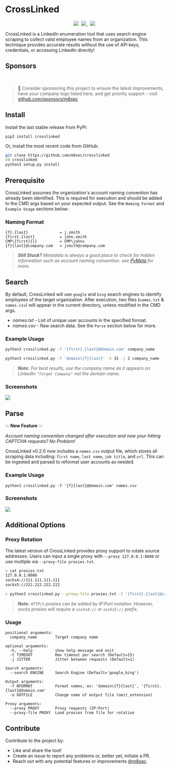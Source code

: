 # CrossLinked
<p align="center">
    <img src="https://img.shields.io/badge/License-GPL%20v3.0-green"/>&nbsp;
    <a href="https://www.twitter.com/m8sec">
        <img src="https://img.shields.io/badge/Twitter-@m8sec-gray?logo=twitter"/>
    </a>&nbsp;
    <img src="https://img.shields.io/badge/python-3.6%20|%203.7%20|%203.8%20|%203.9%20-blue.svg"/>&nbsp;
 </p>

CrossLinked is a LinkedIn enumeration tool that uses search engine scraping to collect valid employee names from an 
organization. This technique provides accurate results without the use of API keys, credentials, or accessing 
LinkedIn directly!

## Sponsors
<br>

> 🚩 Consider sponsoring this project to ensure the latest improvements, have your company logo listed here, and get priority support - visit [github.com/sponsors/m8sec](https://github.com/sponsors/m8sec)

## Install
Install the last stable release from PyPi:
```commandline
pip3 install crosslinked
```
Or, install the most recent code from GitHub:
```bash
git clone https://github.com/m8sec/crosslinked
cd crosslinked
python3 setup.py install
```


## Prerequisite
CrossLinked assumes the organization's account naming convention has already been identified. This is required for execution and should be added to the CMD args based on your expected output. See the `Naming Format` and `Example Usage` sections below:

### Naming Format
```text
{f}.{last}              = j.smith
{first.{last}           = john.smith
CMP\{first}{l}          = CMP\johns
{f}{last}@company.com   = jsmith@company.com
```

> ***Still Stuck?** Metadata is always a good place to check for hidden information such as account naming convention. see [PyMeta](https://github.com/m8sec/pymeta) for more.*


## Search
By default, CrossLinked will use `google` and `bing` search engines to identify employees of the target organization. After execution, two files (`names.txt` & `names.csv`) will appear in the current directory, unless modified in the CMD args.

* *names.txt* - List of unique user accounts in the specified format.
* *names.csv* - Raw search data. See the `Parse` section below for more.


### Example Usage
```bash
python3 crosslinked.py -f '{first}.{last}@domain.com' company_name
```

```bash
python3 crosslinked.py -f 'domain\{f}{last}' -t 15 -j 2 company_name
```

> ***Note:** For best results, use the company name as it appears on LinkedIn `"Target Company"` not the domain name.*


### Screenshots
![](https://user-images.githubusercontent.com/13889819/190488899-0f4bea2d-6c31-422f-adce-b56f7be3d906.png)


## Parse
:boom: **New Feature** :boom:

*Account naming convention changed after execution and now your hitting CAPTCHA requests? No Problem!*

CrossLinked v0.2.0 now includes a `names.csv` output file, which stores all scraping data including: `first name`, `last name`, `job title`, and `url`. This can be ingested and parsed to reformat user accounts as needed.

### Example Usage
```
python3 crosslinked.py -f '{f}{last}@domain.com' names.csv
```

### Screenshots
![](https://user-images.githubusercontent.com/13889819/190494309-c6da8cdc-4312-4e53-a0bb-1fffbc9698e4.png)


## Additional Options
### Proxy Rotation
The latest version of CrossLinked provides proxy support to rotate source addresses. Users can input a single proxy with `--proxy 127.0.0.1:8080` or use multiple via `--proxy-file proxies.txt`.


```bash
> cat proxies.txt
127.0.0.1:8080
socks4://111.111.111.111
socks5://222.222.222.222

> python3 crosslinked.py --proxy-file proxies.txt -f '{first}.{last}@company.com' -t 10 "Company"
```

> ***Note:** `HTTP/S` proxies can be added by IP:Port notation. However, socks proxies will require a `socks4://` or `socks5://` prefix.*


### Usage
```
positional arguments:
  company_name        Target company name

optional arguments:
  -h, --help          show help message and exit
  -t TIMEOUT          Max timeout per search (Default=15)
  -j JITTER           Jitter between requests (Default=1)

Search arguments:
  --search ENGINE     Search Engine (Default='google,bing')

Output arguments:
  -f NFORMAT          Format names, ex: 'domain\{f}{last}', '{first}.{last}@domain.com'
  -o OUTFILE          Change name of output file (omit_extension)

Proxy arguments:
  --proxy PROXY       Proxy requests (IP:Port)
  --proxy-file PROXY  Load proxies from file for rotation
```


## Contribute
Contribute to the project by:
* Like and share the tool!
* Create an issue to report any problems or, better yet, initiate a PR.
* Reach out with any potential features or improvements [@m8sec](https://twitter.com/m8sec).
